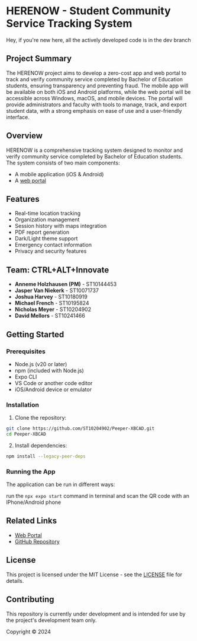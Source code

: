 # HERENOW - Student Community Service Tracking System

Hey, if you're new here, all the actively developed code is in the dev branch

## Project Summary

The HERENOW project aims to develop a zero-cost app and web portal to track and verify community service completed by Bachelor of Education students, ensuring transparency and preventing fraud. The mobile app will be available on both iOS and Android platforms, while the web portal will be accessible across Windows, macOS, and mobile devices. The portal will provide administrators and faculty with tools to manage, track, and export student data, with a strong emphasis on ease of use and a user-friendly interface.

## Overview

HERENOW is a comprehensive tracking system designed to monitor and verify community service completed by Bachelor of Education students. The system consists of two main components:
- A mobile application (iOS & Android)
- A [web portal](https://herenow-portal.vercel.app/)

## Features

- Real-time location tracking
- Organization management
- Session history with maps integration
- PDF report generation
- Dark/Light theme support
- Emergency contact information
- Privacy and security features

## Team: CTRL+ALT+Innovate

- **Anneme Holzhausen (PM)** - ST10144453
- **Jasper Van Niekerk** - ST10071737
- **Joshua Harvey** - ST10180919
- **Michael French** - ST10195824
- **Nicholas Meyer** - ST10204902
- **David Mellors** - ST10241466

## Getting Started

### Prerequisites

- Node.js (v20 or later)
- npm (included with Node.js)
- Expo CLI
- VS Code or another code editor
- iOS/Android device or emulator

### Installation

1. Clone the repository:
```bash
git clone https://github.com/ST10204902/Peeper-XBCAD.git
cd Peeper-XBCAD
```
2. Install dependencies:
```bash
npm install --legacy-peer-deps
```

### Running the App

The application can be run in different ways:

run the `npx expo start` command in terminal and scan the QR code with an IPhone/Android phone

## Related Links

- [Web Portal](https://herenow-portal.vercel.app/)
- [GitHub Repository](https://github.com/ST10204902/PEEPER-XBCAD)

## License

This project is licensed under the MIT License - see the [LICENSE](LICENSE) file for details.

## Contributing

This repository is currently under development and is intended for use by the project's development team only.

Copyright © 2024
